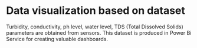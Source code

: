 # Data visualization based on dataset 
Turbidity, conductivity, ph level, water level, TDS (Total Dissolved Solids) parameters are obtained from sensors. This dataset is produced in Power Bi Service for creating valuable dashboards.
